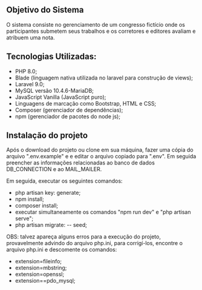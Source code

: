 ## Objetivo do Sistema

O sistema consiste no gerenciamento de um congresso fictício onde os participantes submetem seus trabalhos e os corretores e editores avaliam e atribuem uma nota.

## Tecnologias Utilizadas:

 - PHP 8.0;
 - Blade (linguagem nativa utilizada no laravel para construção de views);
 - Laravel 9.0;
 - MySQL versão 10.4.6-MariaDB;
 - JavaScript Vanilla (JavaScript puro);
 - Linguagens de marcação como Bootstrap, HTML e CSS;
 - Composer (gerenciador de dependências);
 - npm (gerenciador de pacotes do node js);

## Instalação do projeto

Após o download do projeto ou clone em sua máquina, fazer uma cópia do arquivo ".env.example" e e editar o arquivo copiado para ".env". Em seguida preencher as informações relacionadas ao banco de dados DB_CONNECTION e ao MAIL_MAILER.

Em seguida, executar os seguintes comandos:

 - php artisan key: generate;
 - npm install;
 - composer install;
 - executar simultaneamente os comandos "npm run dev" e "php artisan serve";
 - php artisan migrate: -- seed;

OBS: talvez apareça alguns erros para a execução do projeto, provavelmente advindo do arquivo php.ini, para corrigí-los, encontre o arquivo php.ini e descomente os comandos: 

  - extension=fileinfo;
  - extension=mbstring;
  - extension=openssl;
  - extension==pdo_mysql;


  
 
 

